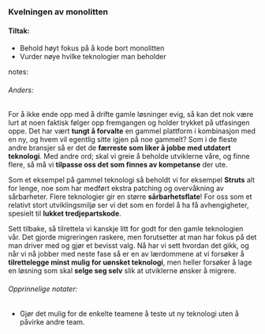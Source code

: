 ### Kvelningen av monolitten

#### Tiltak:
* Behold høyt fokus på å kode bort monolitten
* Vurder nøye hvilke teknologier man beholder


notes:
###### Anders:

For å ikke ende opp med å drifte gamle løsninger evig, så kan det nok være lurt at noen faktisk følger opp fremgangen og holder trykket på utfasingen oppe. Det har vært **tungt å forvalte** en gammel plattform i kombinasjon med en ny, og hvem vil egentlig sitte igjen på noe gammelt? Som i de fleste andre bransjer så er det de **færreste som liker å jobbe med utdatert teknologi**. Med andre ord; skal vi greie å beholde utviklerne våre, og finne flere, så må vi **tilpasse oss det som finnes av kompetanse** der ute.

Som et eksempel på gammel teknologi så beholdt vi for eksempel **Struts** alt for lenge, noe som har medført ekstra patching og overvåkning av sårbarheter. Flere teknologier gir en større **sårbarhetsflate**! For oss som et relativt stort utviklingsmiljø ser vi det som en fordel å ha få avhengigheter, spesielt til **lukket tredjepartskode**.

Sett tilbake, så tilrettela vi kanskje litt for godt for den gamle teknologien vår. Det gjorde migreringen raskere, men forutsetter at man har fokus på det man driver med og gjør et bevisst valg. Nå har vi sett hvordan det gikk, og når vi nå jobber med neste fase så er en av lærdommene at vi forsøker å **tilrettelegge minst mulig for uønsket teknologi**, men heller forsøker å lage en løsning som skal **selge seg selv** slik at utviklerne ønsker å migrere.


###### Opprinnelige notater:
* Gjør det mulig for de enkelte teamene å teste ut ny teknologi uten å påvirke andre team. 
